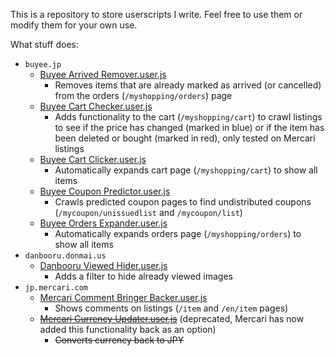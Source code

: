 This is a repository to store userscripts I write. Feel free to use them or modify them for your own use.

What stuff does:
- `buyee.jp`
  - [Buyee Arrived Remover.user.js](Buyee%20Arrived%20Remover.user.js)
    - Removes items that are already marked as arrived (or cancelled) from the orders (`/myshopping/orders`) page
  - [Buyee Cart Checker.user.js](Buyee%20Cart%20Checker.user.js)
    - Adds functionality to the cart (`/myshopping/cart`) to crawl listings to see if the price has changed (marked in blue) or if the item has been deleted or bought (marked in red), only tested on Mercari listings
  - [Buyee Cart Clicker.user.js](Buyee%20Cart%20Clicker.user.js)
    - Automatically expands cart page (`/myshopping/cart`) to show all items
  - [Buyee Coupon Predictor.user.js](Buyee%20Coupon%20Predictor.user.js)
    - Crawls predicted coupon pages to find undistributed coupons (`/mycoupon/unissuedlist` and `/mycoupon/list`)
  - [Buyee Orders Expander.user.js](Buyee%20Orders%20Expander.user.js)
    - Automatically expands orders page (`/myshopping/orders`) to show all items
- `danbooru.donmai.us`
  - [Danbooru Viewed Hider.user.js](Danbooru%20Viewed%20Hider.user.js)
    - Adds a filter to hide already viewed images
- `jp.mercari.com`
  - [Mercari Comment Bringer Backer.user.js](Mercari%20Comment%20Bringer%20Backer.user.js)
    - Shows comments on listings (`/item` and `/en/item` pages)
  - [~~Mercari Currency Updater.user.js~~](Mercari%20Currency%20Updater.user.js) (deprecated, Mercari has now added this functionality back as an option)
    - ~~Converts currency back to JPY~~
